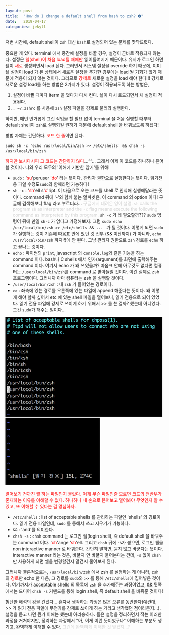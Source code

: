 ```yaml
---
layout: post
title:  "How do I change a default shell from bash to zsh? ➋"
date:   2019-04-17
categories: jekyll
---
```



저번 시간에, default shell이 `zsh` 대신 `bash`로 설정되어 있는 문제를 맞닥뜨렸다.

중요한 게 있다. terminal 에서 중간에 설정을 바꿀 경우, 설정이 곧바로 적용되지 않는다. 설정은
<span style="color: red"> 쉘(shell)이 처음 load될 때에만 </span>
읽어들여지기 때문이다. 유저가 로그인 하면 쉘이 <span style="color: red">새로 </span>생성되면서 load 된다. 그러면서 시스템 설정을 override 하기 때문에,
이미 쉘 설정이 load 가 된 상태에서 새로운 설정을 추가한 경우에는 load 될 기회가 없기 때문에 적용이 되지 않는 것이다.
그러므로 <span style="color: red">강제로</span> 새로운 설정을 load 해야 한다!!! 강제로 새로운 설정 load를 하는 방법은 2가지가 있다.
설정이 적용되도록 하는 방법은,

1. 설정이 바뀔 때마다 iterm 을 껐다가 다시 켠다. 쉘이 다시 로드되면서 새 설정이 적용된다.
2. `. ~/.zshrc` 를 사용해 `zsh` 설정 파일을 강제로 불러와 실행한다.

하지만, 매번 번거롭게 그런 작업을 할 필요 없이 terminal 을 처음 실행할 때부터 default shell이 `zsh`로 실행되길 원하기 때문에 default shell 을 바꿔보도록 하겠다!

방법 자체는 간단하다. <span style="color: red">코드 한 줄</span>이면 된다.

```
sudo sh -c 'echo /usr/local/bin/zsh >> /etc/shells' && chsh -s /usr/local/bin/zsh
```

<span style="color: red" >하지만 보시다시피 그 코드는 간단하지 않다</span>...^^...
그래서 이제 이 코드를 하나하나 뜯어볼 것이다. 나와 우리 모두의 '이해에 기반한 암기'를 위해!


* `sudo` : '<span style="color: red">su</span>'peruser '<span style="color: red">do</span>' 라는 뜻이다. 관리자 권한으로 실행한다는 뜻이다. 읽기전용 파일 수정도`sudo`와 함께라면 가능하다!
* `sh -c` : '<span style="color: red">sh</span>'ell s'<span style="color: red">c</span>'ript. 이 다음으로 오는 코드를 shell 로 인식해 실행해달라는 뜻이다. command 뒤에 '-'와 함께 붙는 알파벳은, 이 command 의 option 이다! 구글에 검색해보니 flag 라고 부르더라... <span style="color: lightgrey">구글에서 데려온 영어 설명. `sh` calls the program `sh` as interpreter and the `-c` flag means execute the following command as interpreted by this program.</span> `sh -c` 가 왜 필요할까??? `sudo` 명령어 뒤에 만일 `sh-c` 가 없다고 가정해보자. 그럼 `sudo echo /usr/local/bin/zsh >> /etc/shells && ... ` 가 될 것이다. 이렇게 되면 `sudo` 가 실행하는 것이 기존에 따옴표 안에 있던 것 전부 (&& 이전까지) 가 아니라, `echo /usr/local/bin/zsh` 까지밖에 안 된다. 그냥 관리자 권한으로 `zsh` 경로를 `echo` 하고 끝나는 것이다.
* `echo` : 파이썬의 `print`, javascript 의 `console.log`와 같은 기능을 하는 command 이다. bash나 C shells 에서 인자(argument)를  화면에 출력해주는 command 이다. 여기서 echo 가 왜 쓰였을까? 따옴표 안에 아무것도 없다면 컴퓨터는 `/user/local/bin/zsh`를 command 로 받아들일 것이다. 이건 실제로 zsh 프로그램이다. 그러니까 아마 컴퓨터는 zsh 을 실행할 것이다.
* `/user/local/bin/zsh` : 내 `zsh` 가 들어있는 경로이다.
* `>>` : 좌측에 있는 경로를 오른쪽에 있는 파일에 append 해준다는 뜻이다. 왜 이렇게 해야 할까 싶어서 etc 에 있는 shell 파일을 열어보니, 읽기 전용으로 되어 있었다. 읽기 전용 파일에 강제로 쓰이게 하기 위해서 >> 를 쓴 걸까? 했는데 아니었다. 그건 `sudo`가 해주는 일이다...

<img src="/img/190417/shell1.png" width="500px">

<img src="/img/190417/shell2.png" width="300px">

<span style="color: red">열어보기 전까진 뭘 하는 파일인지 몰랐다. 이게 무슨 파일인줄 모르면 코드의 전반부가 존재하는 이유를 이해할 수 없다. 하나하나 내 손으로 뜯어보고 열어봐야 무엇인지 알 수 있고, 또 이해할 수 있다는 걸 명심하자.</span>


* `/etc/shells` : list of acceptable shells 를 관리하는 파일인 'shells' 의 경로이다. 읽기 전용 파일인데, `sudo` 를 통해서 쓰고 지우기가 가능하다.
* `&&` : 'and'를 의미한다.
* `chsh -s` : `chsh` command 는 로그인 쉘(login shell), 즉 default shell 을 바꿔주는 command 이다. '<span style="color: red">ch</span>'ange '<span style="color: red">sh</span>'ell. 그리고 `chsh` 뒤에 -s가 붙으면, 로그인 쉘을 non interactive manner 로 바꿔준다. 간단히 말하면, 묻지 않고 바꾼다는 뜻이다. interactive manner 라는 것은, 바꿀지 안 바꿀지 물어본다는 건데, `-s` 없이 `chsh` 만 사용하게 되면 쉘을 변경할건지 말건지 물어보게 된다.



그러니까 결론적으로는, `/usr/local/bin/zsh` 에서 zsh 를 실행하는 게 아니라, `zsh` 의 <span style="color: red">경로</span>만 echo 한 다음, 그 경로를 `sudo`와 `>>` 를 통해 `/etc/shells`에 집어넣은 것이다. 여기까지가 acceptable shells 의 목록에 `zsh` 을 추가해주는 과정이었고, && 뒷쪽에서는 드디어 `chsh -s` 커맨드를 통해 login shell, 즉 default shell 을 바꿔준 것이다!


험난한 해석의 강을 건넜다... 혼자서 생각하는 과정은 많은 오류를 동반한다(예컨대, >> 가 읽기 전용 파일에 무언가를 강제로 쓰이게 하는 거라고 생각했던 점이라든지...). 설명을 듣고 나면 뭔가 이해는 했는데 아리송하다. 들은 설명을 정리하면서 적는 이러한 과정을 거쳐야지만, 정리하는 과정에서 "아, 이게 이런 뜻이었구나" 이해하는 부분도 생기고, 완벽하게 이해할 수 있다. <span style="color: lightgrey">그런데 완벽하게 이해한 것 맞겠지...?</span>




